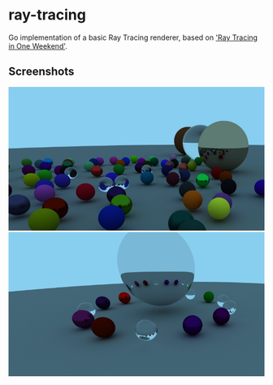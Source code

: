 # ray-tracing

Go implementation of a basic Ray Tracing renderer, based on ['Ray Tracing in One Weekend'](https://raytracing.github.io/).

## Screenshots

<center>
<img src=".github/1.jpg" width="675">
<img src=".github/2.jpg" width="675">
</center>

